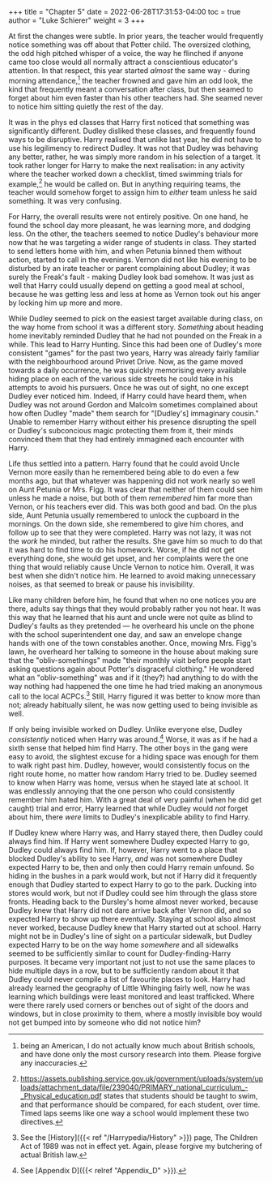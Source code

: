 +++
title = "Chapter 5"
date = 2022-06-28T17:31:53-04:00
toc = true
author = "Luke Schierer"
weight = 3
+++

At first the changes were subtle.  In prior years, the teacher would frequently
notice something was off about that Potter child.  The oversized clothing, the
odd high pitched whisper of a voice, the way he flinched if anyone came too
close would all normally attract a conscientious educator's attention.  In that
respect, this year started *almost* the same way - during morning
attendance,[^210528-1] the teacher frowned and gave him an odd look, the kind
that frequently meant a conversation after class, but then seamed to forget
about him even faster than his other teachers had.  She seamed never to notice
him sitting quietly the rest of the day.  

It was in the phys ed classes that Harry first noticed that something was
significantly different.  Dudley disliked these classes, and frequently found
ways to be disruptive.  Harry realised that unlike last year, he did not have to
use his legilimency to redirect Dudley.  It was not that Dudley was behaving any
better, rather, he was simply more random in his selection of a target.  It took
rather longer for Harry to make the next realisation: in any activity where the
teacher worked down a checklist, timed swimming trials for example,[^210810-1]
he would be called on.  But in anything requiring teams, the teacher would
somehow forget to assign him to *either* team unless he said something.  It was
very confusing.

For Harry, the overall results were not entirely positive.  On one hand, he
found the school day more pleasant, he was learning more, and dodging less.  On
the other, the teachers seemed to notice Dudley's behaviour more now that he was
targeting a wider range of students in class.  They started to send letters home
with him, and when Petunia binned them without action, started to call in the
evenings.  Vernon did not like his evening to be disturbed by an irate teacher
or parent complaining about Dudley; it was surely the Freak's fault - making
Dudley look bad somehow.  It was just as well that Harry could usually depend on
getting a good meal at school, because he was getting less and less at home as
Vernon took out his anger by locking him up more and more.  

While Dudley seemed to pick on the easiest target available during class, on
the way home from school it was a different story.  *Something* about heading home
inevitably reminded Dudley that he had not pounded on the Freak in a while. This
lead to Harry Hunting.  Since this had been one of Dudley's more consistent
"games" for the past two years, Harry was already fairly familiar with the
neighbourhood around Privet Drive.  Now, as the game moved towards a daily
occurrence, he was quickly memorising every available hiding place on each of the
various side streets he could take in his attempts to avoid his pursuers.  Once
he was out of sight, no one except Dudley ever noticed him. Indeed, if Harry
could have heard them, when Dudley was not around Gordon and Malcolm sometimes
complained about how often Dudley "made" them search for "[Dudley's] immaginary
cousin."  Unable to remember Harry without either his presence disrupting the
spell or Dudley's subconcious magic protecting them from it, their minds
convinced them that they had entirely immagined each encounter with Harry.  

Life thus settled into a pattern.  Harry found that he could avoid Uncle Vernon
more easily than he remembered being able to do even a few months ago, but that
whatever was happening did not work nearly so well on Aunt Petunia or Mrs. Figg.
It was clear that neither of them could see him unless he made a noise, but both
of them *remembered* him far more than Vernon, or his teachers ever did.  This
was both good and bad.  On the plus side, Aunt Petunia usually remembered to
unlock the cupboard in the mornings.  On the down side, she remembered to give
him chores, and follow up to see that they were completed.  Harry was not lazy,
it was not the *work* he minded, but rather the results.  She gave him so much
to do that it was hard to find time to do his homework.  Worse, if he did not
get everything done, she would get upset, and her complaints were the one thing
that would reliably cause Uncle Vernon to notice him.  Overall, it was best when
she didn't notice him.  He learned to avoid making unnecessary noises, as that
seemed to break or pause his invisibility.  

Like many children before him, he found that when no one notices you are there,
adults say things that they would probably rather you not hear. It was this way
that he learned that his aunt and uncle were not quite as blind to Dudley's
faults as they pretended — he overheard his uncle on the phone with the school
superintendent one day, and saw an envelope change hands with one of the town
constables another.  Once, mowing Mrs. Figg's lawn, he overheard her talking to
someone in the house about making sure that the "obliv-somethings" made "their
monthly visit before people start asking questions again about Potter's
disgraceful clothing."  He wondered what an "obliv-something" was and if it
(they?) had anything to do with the way nothing had happened the one time he had
tried making an anonymous call to the local ACPCs.[^210902-9]  Still, Harry
figured it was better to know more than not; already habitually silent, he was
now getting used to being invisible as well.  

If only being invisible worked on Dudley.  Unlike everyone else, Dudley
*consistently* noticed when Harry was around.[^211219-3]  Worse, it was as if he
had a sixth sense that helped him find Harry.  The other boys in the gang were
easy to avoid, the slightest excuse for a hiding space was enough for them to
walk right past him.  Dudley, however, would consistently focus on the right
route home, no matter how random Harry tried to be.  Dudley seemed to know when
Harry was home, versus when he stayed late at school.  It was endlessly annoying
that the one person who could consistently remember him hated him.  With a great
deal of very painful (when he did get caught) trial and error, Harry learned
that while Dudley would *not* forget about him, there *were* limits to Dudley's
inexplicable ability to find Harry.  

If Dudley knew where Harry was, and Harry stayed there, then Dudley could always
find him.  If Harry went somewhere Dudley expected Harry to go, Dudley could
always find him.  If, however, Harry went to a place that blocked Dudley's
ability to see Harry, *and* was not somewhere Dudley expected Harry to be, then
and only then could Harry remain unfound.  So hiding in the bushes in a park
would work, but not if Harry did it frequently enough that Dudley started to
expect Harry to go to the park.  Ducking into stores would work, but not if
Dudley could see him through the glass store fronts.  Heading back to the
Dursley's home almost never worked, because Dudley knew that Harry did not dare
arrive back after Vernon did, and so expected Harry to show up there eventually.
Staying at school also almost never worked, because Dudley knew that Harry
started out at school.  Harry might not be in Dudley's line of sight on a
particular sidewalk, but Dudley expected Harry to be on the way home *somewhere*
and all sidewalks seemed to be sufficiently similar to count for
Dudley-finding-Harry purposes.  It became very important not just to not use the
same places to hide multiple days in a row, but to be sufficiently random about
it that Dudley could never compile a list of favourite places to look.  Harry had
already learned the geography of Little Whinging fairly well, now he was
learning which buildings were least monitored and least trafficked.  Where were
there rarely used corners or benches out of sight of the doors and windows, but
in close proximity to them, where a mostly invisible boy would not get bumped
into by someone who did not notice him?  

[^211219-3]: See [Appendix D]({{< relref "Appendix_D" >}}). 

[^210528-1]: being an American, I do not actually know much about British
    schools, and have done only the most cursory research into them. Please
    forgive any inaccuracies. 

[^210810-1]: <https://assets.publishing.service.gov.uk/government/uploads/system/uploads/attachment_data/file/239040/PRIMARY_national_curriculum_-_Physical_education.pdf> states that students should be taught to swim, and that performance should be compared, for each student, over time.  Timed laps seems like one way a school would implement these two directives. 

[^210902-9]: See the [History]({{< ref "/Harrypedia/History" >}}) page, The Children Act of 1989 was not in effect yet. Again, please forgive my butchering of actual British law. 
